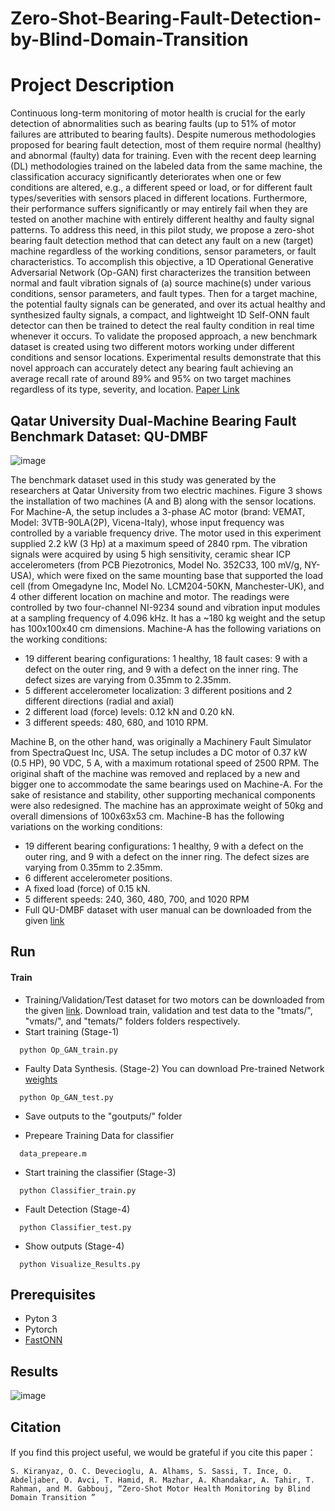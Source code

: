 # Zero-Shot-Bearing-Fault-Detection-by-Blind-Domain-Transition

# Project Description
Continuous long-term monitoring of motor health is crucial for the early detection of abnormalities such as bearing faults (up to 51% of motor failures are attributed to bearing faults). Despite numerous methodologies proposed for bearing fault detection, most of them require normal (healthy) and abnormal (faulty) data for training. Even with the recent deep learning (DL) methodologies trained on the labeled data from the same machine, the classification accuracy significantly deteriorates when one or few conditions are altered, e.g., a different speed or load, or for different fault types/severities with sensors placed in different locations. Furthermore, their performance suffers significantly or may entirely fail when they are tested on another machine with entirely different healthy and faulty signal patterns. To address this need, in this pilot study, we propose a zero-shot bearing fault detection method that can detect any fault on a new (target) machine regardless of the working conditions, sensor parameters, or fault characteristics. To accomplish this objective, a 1D Operational Generative Adversarial Network (Op-GAN) first characterizes the transition between normal and fault vibration signals of (a) source machine(s) under various conditions, sensor parameters, and fault types. Then for a target machine, the potential faulty signals can be generated, and over its actual healthy and synthesized faulty signals, a  compact, and lightweight 1D Self-ONN fault detector can then be trained to detect the real faulty condition in real time whenever it occurs. To validate the proposed approach, a new benchmark dataset is created using two different motors working under different conditions and sensor locations. Experimental results demonstrate that this novel approach can accurately detect any bearing fault achieving an average recall rate of around 89% and 95% on two target machines regardless of its type, severity, and location. 
[Paper Link](https://arxiv.org/abs/2202.00589)


## Qatar University Dual-Machine Bearing Fault Benchmark Dataset: QU-DMBF

![image](https://user-images.githubusercontent.com/98646583/207285515-23333c67-e1fe-41f3-a339-d39a3cfaeb68.png)

The benchmark dataset used in this study was generated by the researchers at Qatar University from two electric machines. Figure 3 shows the installation of two machines (A and B) along with the sensor locations.  For Machine-A, the setup includes a 3-phase AC motor (brand: VEMAT, Model: 3VTB-90LA(2P), Vicena-Italy), whose input frequency was controlled by a variable frequency drive. The motor used in this experiment supplied 2.2 kW (3 Hp) at a maximum speed of 2840 rpm. The vibration signals were acquired by using 5 high sensitivity, ceramic shear ICP accelerometers (from PCB Piezotronics, Model No. 352C33, 100 mV/g, NY-USA), which were fixed on the same mounting base that supported the load cell (from Omegadyne Inc, Model No. LCM204-50KN, Manchester-UK), and 4 other different location on machine and motor. The readings were controlled by two four-channel NI-9234 sound and vibration input modules at a sampling frequency of 4.096 kHz. It has a ~180 kg weight and the setup has 100x100x40 cm dimensions. Machine-A has the following variations on the working conditions:

-	19 different bearing configurations: 1 healthy, 18 fault cases: 9 with a defect on the outer ring, and 9 with a defect on the inner ring. The defect sizes are varying from 0.35mm to 2.35mm.
-	5 different accelerometer localization: 3 different positions and 2 different directions (radial and axial)
-	2 different load (force) levels: 0.12 kN and 0.20 kN. 
-	3 different speeds: 480, 680, and 1010 RPM. 


Machine B, on the other hand, was originally a Machinery Fault Simulator from SpectraQuest Inc, USA. The setup includes a DC motor of 0.37 kW (0.5 HP), 90 VDC, 5 A, with a maximum rotational speed of 2500 RPM. The original shaft of the machine was removed and replaced by a new and bigger one to accommodate the same bearings used on Machine-A. For the sake of resistance and stability, other supporting mechanical components were also redesigned. The machine has an approximate weight of 50kg and overall dimensions of 100x63x53 cm.   Machine-B has the following variations on the working conditions:

-	19 different bearing configurations: 1 healthy, 9 with a defect on the outer ring, and 9 with a defect on the inner ring. The defect sizes are varying from 0.35mm to 2.35mm.
-	6 different accelerometer positions.
-	A fixed load (force) of 0.15 kN. 
-	5 different speeds: 240, 360, 480, 700, and 1020 RPM
- Full QU-DMBF dataset with user manual can be downloaded from the given [link](https://drive.google.com/drive/folders/1glUH3mLPUowrwi-B0yrIWHWm_ZpNfnBN?usp=share_link)
## Run

#### Train
- Training/Validation/Test dataset for two motors can be downloaded from the given [link](https://drive.google.com/drive/folders/1glUH3mLPUowrwi-B0yrIWHWm_ZpNfnBN?usp=share_link). Download train, validation and test data to the "tmats/", "vmats/", and "temats/" folders folders respectively. 
- Start training (Stage-1)
```http
  python Op_GAN_train.py
```
- Faulty Data Synthesis. (Stage-2) You can download Pre-trained Network [weights](https://drive.google.com/drive/folders/1ezrWa6A69H5ccNV1y2hb_GuyLsmEk1ff?usp=sharing)
```http
  python Op_GAN_test.py
```
- Save outputs to the "goutputs/" folder 

- Prepeare Training Data for classifier 
```http
  data_prepeare.m
```
- Start training the classifier (Stage-3) 
```http
  python Classifier_train.py
```
- Fault Detection (Stage-4) 
```http
  python Classifier_test.py
```
- Show outputs (Stage-4) 
```http
  python Visualize_Results.py
```

## Prerequisites
- Pyton 3
- Pytorch
- [FastONN](https://github.com/junaidmalik09/fastonn) 


  
## Results

![image](https://user-images.githubusercontent.com/98646583/207303899-b35256d6-24a3-4f41-9ad4-3c2b2520e0e7.png)

## Citation
If you find this project useful, we would be grateful if you cite this paper：

```http
S. Kiranyaz, O. C. Devecioglu, A. Alhams, S. Sassi, T. Ince, O. Abdeljaber, O. Avci, T. Hamid, R. Mazhar, A. Khandakar, A. Tahir, T. Rahman, and M. Gabbouj, “Zero-Shot Motor Health Monitoring by Blind Domain Transition ”
```


